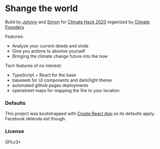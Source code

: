 # Shange the world

Build by [Johnny](https://www.linkedin.com/in/jbgoslar/) and [Simon](https://www.linkedin.com/in/simon-goslar-662a7019a/) for [Climate Hack 2020](https://www.climatefounders.com/climate-hack) organized by [Climate Founders](https://www.climatefounders.com/)

Features:

- Analyze your current deeds and sinds
- Give you actions to absolve yourself
- Bringing the climate change future into the now

Tech features of no interest:

- TypeScript + React for the base
- baseweb for UI components and dark/light theme
- automated github pages deployments
- openstreet maps for mapping the fire to your location

### Defaults

This project was bootstrapped with [Create React App](https://github.com/facebook/create-react-app) so its defaults apply. Facebook delenda est though.

### License

GPLv3+
